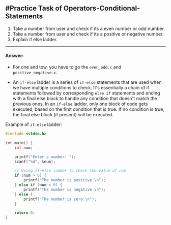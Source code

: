 ## #Practice Task of Operators-Conditional-Statements

1. Take a number from user and check if its a even number or odd number.
2. Take a number from user and check if its a positive or negative number.
3. Explain if else ladder.

---

#### Answer:
- For one and tow, you have to go the `even_odd.c` and `positive_negative.c`.

- An `if-else` ladder is a series of `if-else` statements that are used when we have multiple conditions to check. It's essentially a chain of if statements followed by corresponding `else if` statements and ending with a final else block to handle any condition that doesn't match the previous ones.
In an `if-else` ladder, only one block of code gets executed, based on the first condition that is true. If no condition is true, the final else block (if present) will be executed.

Example of `if-else` ladder:

```c
#include <stdio.h>

int main() {
    int num;

    printf("Enter a number: ");
    scanf("%d", &num);

    // Using if-else ladder to check the value of num
    if (num > 0) {
        printf("The number is positive.\n");
    } else if (num < 0) {
        printf("The number is negative.\n");
    } else {
        printf("The number is zero.\n");
    }

    return 0;
}
```